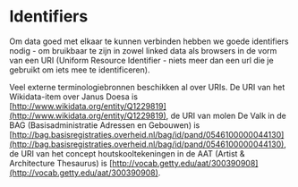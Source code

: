 # Identifiers

Om data goed met elkaar te kunnen verbinden hebben we goede identifiers nodig - om bruikbaar te zijn in zowel linked data als browsers in de vorm van een URI (Uniform Resource Identifier - niets meer dan een url die je gebruikt om iets mee te identificeren).

Veel externe terminologiebronnen beschikken al over URIs. De URI van het Wikidata-item over Janus Doesa is [http://www.wikidata.org/entity/Q1229819](http://www.wikidata.org/entity/Q1229819), de URI van molen De Valk in de BAG (Basisadministratie Adressen en Gebouwen) is [http://bag.basisregistraties.overheid.nl/bag/id/pand/0546100000044130](http://bag.basisregistraties.overheid.nl/bag/id/pand/0546100000044130), de URI van het concept houtskooltekeningen in de AAT (Artist & Architecture Thesaurus) is [http://vocab.getty.edu/aat/300390908](http://vocab.getty.edu/aat/300390908).
